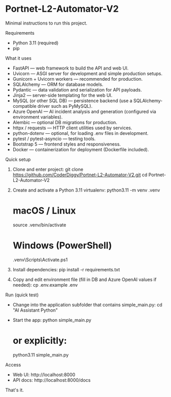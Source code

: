 # Portnet-L2-Automator-V2

Minimal instructions to run this project.

Requirements
- Python 3.11 (required)
- pip

What it uses
- FastAPI — web framework to build the API and web UI.
- Uvicorn — ASGI server for development and simple production setups.
- Gunicorn + Uvicorn workers — recommended for production.
- SQLAlchemy — ORM for database models.
- Pydantic — data validation and serialization for API payloads.
- Jinja2 — server-side templating for the web UI.
- MySQL (or other SQL DB) — persistence backend (use a SQLAlchemy-compatible driver such as PyMySQL).
- Azure OpenAI — AI incident analysis and generation (configured via environment variables).
- Alembic — optional DB migrations for production.
- httpx / requests — HTTP client utilities used by services.
- python-dotenv — optional, for loading .env files in development.
- pytest / pytest-asyncio — testing tools.
- Bootstrap 5 — frontend styles and responsiveness.
- Docker — containerization for deployment (Dockerfile included).

Quick setup
1. Clone and enter project:
   git clone https://github.com/CoderDiggy/Portnet-L2-Automator-V2.git
   cd Portnet-L2-Automator-V2

2. Create and activate a Python 3.11 virtualenv:
   python3.11 -m venv .venv
   # macOS / Linux
   source .venv/bin/activate
   # Windows (PowerShell)
   .venv\Scripts\Activate.ps1

3. Install dependencies:
   pip install -r requirements.txt

4. Copy and edit environment file (fill in DB and Azure OpenAI values if needed):
   cp .env.example .env

Run (quick test)
- Change into the application subfolder that contains simple_main.py:
  cd "AI Assistant Python"

- Start the app:
  python simple_main.py
  # or explicitly:
  python3.11 simple_main.py

Access
- Web UI: http://localhost:8000
- API docs: http://localhost:8000/docs

That's it.